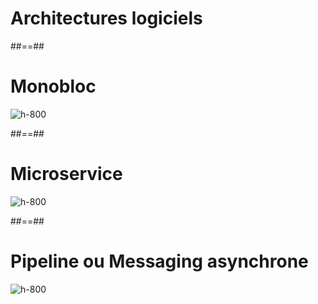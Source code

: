 <!-- .slide: class="transition" -->

# Architectures logiciels

##==##

<!-- .slide: class="full-center" -->

# Monobloc

![h-800](./assets/images/monobloc.svg)

##==##

<!-- .slide: class="full-center" -->

# Microservice

![h-800](./assets/images/microservice.svg)

##==##

<!-- .slide: class="full-center" -->

# Pipeline ou Messaging asynchrone

![h-800](./assets/images/messaging.svg)
